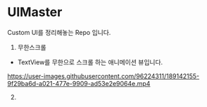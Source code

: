 # UIMaster
Custom UI를 정리해놓는 Repo 입니다.

1. 무한스크롤 
- TextView를 무한으로 스크롤 하는 애니메이션 뷰입니다.

https://user-images.githubusercontent.com/96224311/189142155-9f29ba6d-a021-477e-9909-ad53e2e9064e.mp4

2. 
